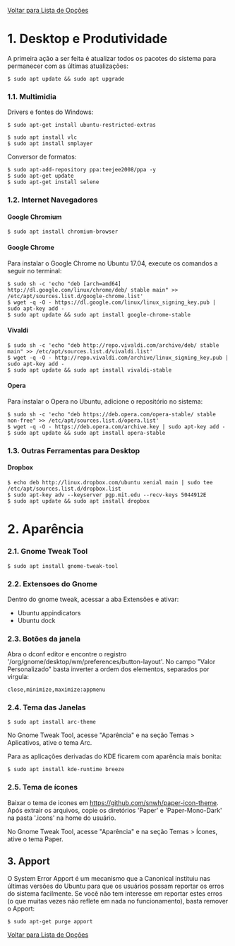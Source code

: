[Voltar para Lista de Opções](readme.md)

# 1. Desktop e Produtividade

A primeira ação a ser feita é atualizar todos os pacotes do sistema para permanecer com as últimas atualizações:

```
$ sudo apt update && sudo apt upgrade
```

### 1.1. Multimidia

Drivers e fontes do Windows:

```
$ sudo apt-get install ubuntu-restricted-extras
```
```
$ sudo apt install vlc
$ sudo apt install smplayer
```

Conversor de formatos:

```
$ sudo apt-add-repository ppa:teejee2008/ppa -y
$ sudo apt-get update
$ sudo apt-get install selene
```

### 1.2. Internet Navegadores

#### Google Chromium

```
$ sudo apt install chromium-browser
```

#### Google Chrome

Para instalar o Google Chrome no Ubuntu 17.04, execute os comandos a seguir no terminal:

```
$ sudo sh -c 'echo "deb [arch=amd64] http://dl.google.com/linux/chrome/deb/ stable main" >> /etc/apt/sources.list.d/google-chrome.list'
$ wget -q -O - https://dl.google.com/linux/linux_signing_key.pub | sudo apt-key add -
$ sudo apt update && sudo apt install google-chrome-stable
```

#### Vivaldi

```
$ sudo sh -c 'echo "deb http://repo.vivaldi.com/archive/deb/ stable main" >> /etc/apt/sources.list.d/vivaldi.list'
$ wget -q -O - http://repo.vivaldi.com/archive/linux_signing_key.pub | sudo apt-key add -
$ sudo apt update && sudo apt install vivaldi-stable
```

#### Opera

Para instalar o Opera no Ubuntu, adicione o repositório no sistema:

```
$ sudo sh -c 'echo "deb https://deb.opera.com/opera-stable/ stable non-free" >> /etc/apt/sources.list.d/opera.list'
$ wget -q -O - https://deb.opera.com/archive.key | sudo apt-key add -
$ sudo apt update && sudo apt install opera-stable
```

### 1.3. Outras Ferramentas para Desktop

#### Dropbox

```
$ echo deb http://linux.dropbox.com/ubuntu xenial main | sudo tee /etc/apt/sources.list.d/dropbox.list
$ sudo apt-key adv --keyserver pgp.mit.edu --recv-keys 5044912E
$ sudo apt update && sudo apt install dropbox
```
# 2. Aparência

### 2.1. Gnome Tweak Tool

```
$ sudo apt install gnome-tweak-tool
```

### 2.2. Extensoes do Gnome

Dentro do gnome tweak, acessar a aba Extensões e ativar:

* Ubuntu appindicators
* Ubuntu dock

### 2.3. Botões da janela

Abra o dconf editor e encontre o registro '/org/gnome/desktop/wm/preferences/button-layout'.
No campo "Valor Personalizado" basta inverter a ordem dos elementos, separados por virgula:

```
close,minimize,maximize:appmenu
```

### 2.4. Tema das Janelas

```
$ sudo apt install arc-theme
```
No Gnome Tweak Tool, acesse "Aparência" e na seção Temas > Aplicativos, ative o tema Arc.

Para as aplicações derivadas do KDE ficarem com aparência mais bonita:

```
$ sudo apt install kde-runtime breeze
```

### 2.5. Tema de ícones

Baixar o tema de icones em https://github.com/snwh/paper-icon-theme. Após extrair os arquivos, copie os diretórios 'Paper' e 'Paper-Mono-Dark' na pasta '.icons' na home do usuário.

No Gnome Tweak Tool, acesse "Aparência" e na seção Temas > Ícones, ative o tema Paper.

## 3. Apport

O System Error Apport é um mecanismo que a Canonical instituiu nas últimas versões do Ubuntu para que os usuários possam reportar os erros do sistema facilmente. Se você não tem interesse em reportar estes erros (o que muitas vezes não reflete em nada no funcionamento), basta remover o Apport:

```
$ sudo apt-get purge apport
```

[Voltar para Lista de Opções](readme.md)